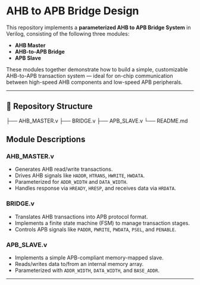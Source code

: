 # AHB to APB Bridge Design

This repository implements a **parameterized AHB to APB Bridge System** in Verilog, consisting of the following three modules:

-  **AHB Master**  
-  **AHB-to-APB Bridge**  
-  **APB Slave**

These modules together demonstrate how to build a simple, customizable AHB-to-APB transaction system — ideal for on-chip communication between high-speed AHB components and low-speed APB peripherals.

---

## 📁 Repository Structure
├── AHB_MASTER.v 
├── BRIDGE.v 
├── APB_SLAVE.v 
└── README.md 


##  Module Descriptions

###  AHB_MASTER.v
- Generates AHB read/write transactions.
- Drives AHB signals like `HADDR`, `HTRANS`, `HWRITE`, `HWDATA`.
- Parameterized for `ADDR_WIDTH` and `DATA_WIDTH`.
- Handles response via `HREADY`, `HRESP`, and receives data via `HRDATA`.

### BRIDGE.v
- Translates AHB transactions into APB protocol format.
- Implements a finite state machine (FSM) to manage transaction stages.
- Controls APB signals like `PADDR`, `PWRITE`, `PWDATA`, `PSEL`, and `PENABLE`.

### APB_SLAVE.v
- Implements a simple APB-compliant memory-mapped slave.
- Reads/writes data to/from an internal memory array.
- Parameterized with `ADDR_WIDTH`, `DATA_WIDTH`, and `BASE_ADDR`.

---

